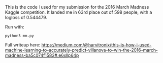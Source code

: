 This is the code I used for my submission for the 2016 March Madness Kaggle competition. It landed me in 63rd place out of 598 people, with a logloss of 0.544479.

Run with:

```python3 mm.py```

Full writeup here: https://medium.com/@harvitronix/this-is-how-i-used-machine-learning-to-accurately-predict-villanova-to-win-the-2016-march-madness-ba5c074f1583#.e6xllp64p

